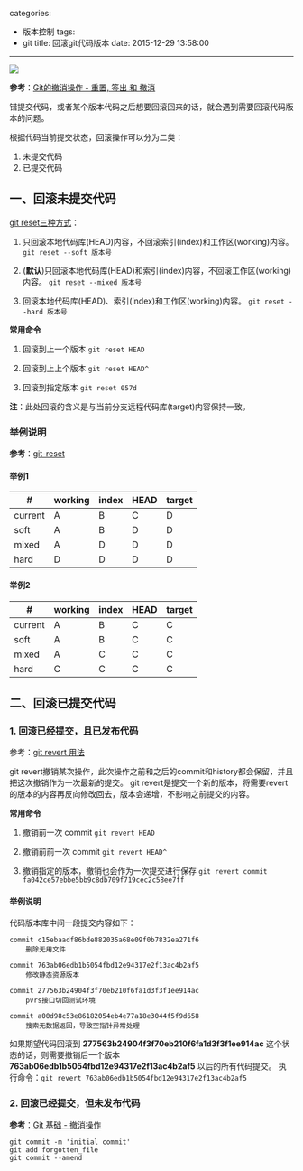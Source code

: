 categories:
  - 版本控制
tags:
  - git
title: 回滚git代码版本
date: 2015-12-29 13:58:00
---

<img src="/asserts/images/logo/git.png" class="img-logo img-center" />


**参考**：[Git的撤消操作 - 重置, 签出 和 撤消](http://gitbook.liuhui998.com/4_9.html)

错提交代码，或者某个版本代码之后想要回滚回来的话，就会遇到需要回滚代码版本的问题。

根据代码当前提交状态，回滚操作可以分为二类：
1. 未提交代码
2. 已提交代码


## 一、回滚未提交代码

[git reset三种方式](http://blog.csdn.net/wujiangguizhen/article/details/10609647)：
1. 只回滚本地代码库(HEAD)内容，不回滚索引(index)和工作区(working)内容。
`git reset --soft 版本号`

2. (**默认**)只回滚本地代码库(HEAD)和索引(index)内容，不回滚工作区(working)内容。
`git reset --mixed 版本号`

3. 回滚本地代码库(HEAD)、索引(index)和工作区(working)内容。
`git reset --hard 版本号`

<!-- more -->

**常用命令**

1. 回滚到上一个版本
`git reset HEAD`

2. 回滚到上上个版本
`git reset HEAD^`

3. 回滚到指定版本
`git reset 057d`

**注**：此处回滚的含义是与当前分支远程代码库(target)内容保持一致。

### 举例说明

**参考**：[git-reset](https://git-scm.com/docs/git-reset)

#### 举例1
| # | working | index | HEAD | target |
|----|----|----|----|----|
| current | A | B | C | D |
| soft | A | B | D | D |
| mixed | A | D | D | D |
| hard | D | D | D | D |

#### 举例2
| # | working | index | HEAD | target |
|----|----|----|----|----|
| current | A | B | C | C |
| soft | A | B | C | C |
| mixed | A | C | C | C |
| hard | C | C | C | C |



## 二、回滚已提交代码


### 1. 回滚已经提交，且已发布代码

参考：[git revert 用法](http://blog.chinaunix.net/uid-26770731-id-3285880.html)

git revert撤销某次操作，此次操作之前和之后的commit和history都会保留，并且把这次撤销作为一次最新的提交。
git revert是提交一个新的版本，将需要revert的版本的内容再反向修改回去，版本会递增，不影响之前提交的内容。

**常用命令**

1. 撤销前一次 commit
`git revert HEAD`

2. 撤销前前一次 commit
`git revert HEAD^`

3. 撤销指定的版本，撤销也会作为一次提交进行保存
`git revert commit fa042ce57ebbe5bb9c8db709f719cec2c58ee7ff`


#### 举例说明
代码版本库中间一段提交内容如下：
```
commit c15ebaadf86bde882035a68e09f0b7832ea271f6
    删除无用文件

commit 763ab06edb1b5054fbd12e94317e2f13ac4b2af5
    修改静态资源版本

commit 277563b24904f3f70eb210f6fa1d3f3f1ee914ac
    pvrs接口切回测试环境

commit a00d98c53e86182054eb4e77a18e3044f5f9d658
    搜索无数据返回，导致空指针异常处理
```

如果期望代码回滚到 **277563b24904f3f70eb210f6fa1d3f3f1ee914ac** 这个状态的话，则需要撤销后一个版本 **763ab06edb1b5054fbd12e94317e2f13ac4b2af5** 以后的所有代码提交。
执行命令：`git revert 763ab06edb1b5054fbd12e94317e2f13ac4b2af5`



### 2. 回滚已经提交，但未发布代码

**参考**：[Git 基础 - 撤消操作](https://git-scm.com/book/zh/v1/Git-%E5%9F%BA%E7%A1%80-%E6%92%A4%E6%B6%88%E6%93%8D%E4%BD%9C)

``` shell
git commit -m 'initial commit'
git add forgotten_file
git commit --amend
```

